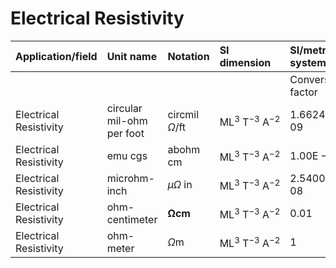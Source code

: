 # Electrical Resistivity

| Application/field | Unit name | Notation | SI dimension | SI/metric system |  | English/US system |  |
| :--- | :--- | :--- | :--- | :--- | :--- | :--- | :--- |
|  |  |  |  | Conversion factor | Unit | Conversion factor | Unit |
| Electrical Resistivity | circular mil-ohm per foot | circmil $\Omega / \mathrm{ft}$ | $\mathrm{ML}^{3} \mathrm{~T}^{-3} \mathrm{~A}^{-2}$ | $1.6624 \mathrm{E}-09$ | $\Omega \mathrm{m}$ | 0.06545 | $\mu \Omega$ in |
| Electrical Resistivity | emu cgs | abohm cm | $\mathrm{ML}^{3} \mathrm{~T}^{-3} \mathrm{~A}^{-2}$ | $1.00 \mathrm{E}-11$ | $\boldsymbol{\Omega} \mathrm{m}$ | 3.94E-04 | $\mu \Omega$ in |
| Electrical Resistivity | microhm-inch | $\mu \Omega$ in | $\mathrm{ML}^{3} \mathrm{~T}^{-3} \mathrm{~A}^{-2}$ | $2.5400 \mathrm{E}-08$ | $\Omega \mathrm{m}$ | 1 | $\mu \Omega$ in |
| Electrical Resistivity | ohm-centimeter | $\boldsymbol{\Omega} \mathbf{c m}$ | $\mathrm{ML}^{3} \mathrm{~T}^{-3} \mathrm{~A}^{-2}$ | 0.01 | $\Omega \mathrm{m}$ | $3.9370 \mathrm{E}+05$ | $\mu \Omega$ in |
| Electrical Resistivity | ohm-meter | $\Omega \mathrm{m}$ | $\mathrm{ML}^{3} \mathrm{~T}^{-3} \mathrm{~A}^{-2}$ | 1 | $\Omega \mathrm{m}$ | $3.9370 \mathrm{E}+07$ | $\mu \Omega$ in |
